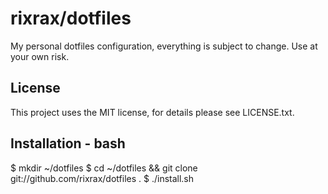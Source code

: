# rixrax/dotfiles

My personal dotfiles configuration, everything is subject to change. Use at your own risk.

## License

This project uses the MIT license, for details please see LICENSE.txt.

## Installation - bash

$ mkdir ~/dotfiles
$ cd ~/dotfiles && git clone git://github.com/rixrax/dotfiles .
$ ./install.sh


